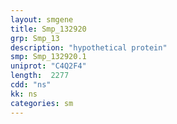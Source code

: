 ```yaml
---
layout: smgene
title: Smp_132920
grp: Smp_13
description: "hypothetical protein"
smp: Smp_132920.1
uniprot: "C4Q2F4"
length:  2277
cdd: "ns"
kk: ns
categories: sm
---
```

